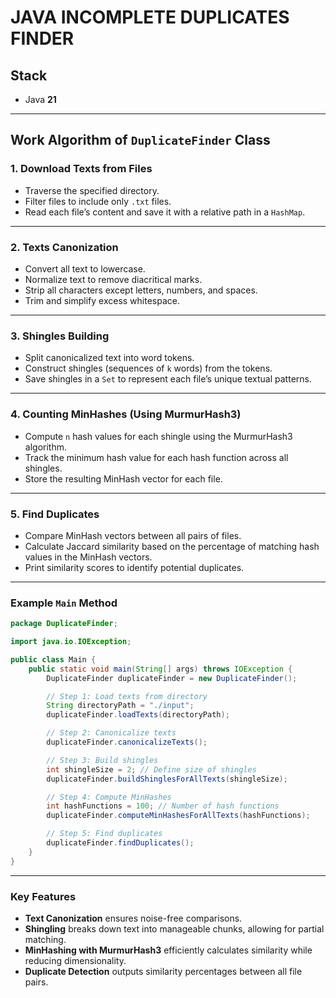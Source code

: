 
# JAVA INCOMPLETE DUPLICATES FINDER

## Stack
- Java **21**

---

## Work Algorithm of `DuplicateFinder` Class

### 1. Download Texts from Files
- Traverse the specified directory.
- Filter files to include only `.txt` files.
- Read each file’s content and save it with a relative path in a `HashMap`.

---

### 2. Texts Canonization
- Convert all text to lowercase.
- Normalize text to remove diacritical marks.
- Strip all characters except letters, numbers, and spaces.
- Trim and simplify excess whitespace.

---

### 3. Shingles Building
- Split canonicalized text into word tokens.
- Construct shingles (sequences of `k` words) from the tokens.
- Save shingles in a `Set` to represent each file’s unique textual patterns.

---

### 4. Counting MinHashes (Using MurmurHash3)
- Compute `n` hash values for each shingle using the MurmurHash3 algorithm.
- Track the minimum hash value for each hash function across all shingles.
- Store the resulting MinHash vector for each file.

---

### 5. Find Duplicates
- Compare MinHash vectors between all pairs of files.
- Calculate Jaccard similarity based on the percentage of matching hash values in the MinHash vectors.
- Print similarity scores to identify potential duplicates.

---

### Example `Main` Method
```java
package DuplicateFinder;

import java.io.IOException;

public class Main {
    public static void main(String[] args) throws IOException {
        DuplicateFinder duplicateFinder = new DuplicateFinder();

        // Step 1: Load texts from directory
        String directoryPath = "./input";
        duplicateFinder.loadTexts(directoryPath);

        // Step 2: Canonicalize texts
        duplicateFinder.canonicalizeTexts();

        // Step 3: Build shingles
        int shingleSize = 2; // Define size of shingles
        duplicateFinder.buildShinglesForAllTexts(shingleSize);

        // Step 4: Compute MinHashes
        int hashFunctions = 100; // Number of hash functions
        duplicateFinder.computeMinHashesForAllTexts(hashFunctions);

        // Step 5: Find duplicates
        duplicateFinder.findDuplicates();
    }
}
```

---

### Key Features
- **Text Canonization** ensures noise-free comparisons.
- **Shingling** breaks down text into manageable chunks, allowing for partial matching.
- **MinHashing with MurmurHash3** efficiently calculates similarity while reducing dimensionality.
- **Duplicate Detection** outputs similarity percentages between all file pairs.
